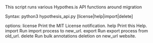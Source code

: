 This script runs various Hypothes.is API functions around migration

Syntax: python3 hypothesis_api.py [license|help|import|delete]

options:
license     Print the MIT License notification.
help        Print this Help.
import      Run import process to new_url.
export      Run export process from old_url.
delete      Run bulk annotations deletion on new_url website.